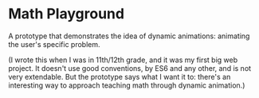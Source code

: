 # Math Playground
A prototype that demonstrates the idea of dynamic animations: animating the user's specific problem.

(I wrote this when I was in 11th/12th grade, and it was my first big web project. It doesn't use good conventions, by ES6 and any other, and is not very extendable. But the prototype says what I want it to: there's an interesting way to approach teaching math through dynamic animation.)
